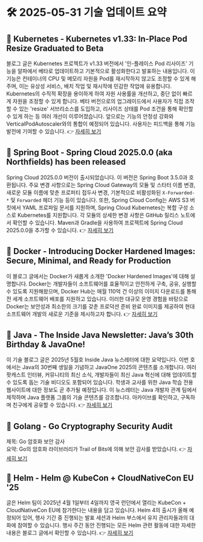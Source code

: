 # 🛠️ 2025-05-31 기술 업데이트 요약

## 🔹 Kubernetes - Kubernetes v1.33: In-Place Pod Resize Graduated to Beta
블로그 글은 Kubernetes 프로젝트가 v1.33 버전에서 '인-플레이스 Pod 리사이즈' 기능을 알파에서 베타로 업데이트하고 기본적으로 활성화한다고 발표하는 내용입니다. 이 기능은 컨테이너의 CPU 및 메모리 자원을 Pod를 재시작하지 않고도 조정할 수 있게 해주며, 이는 유상성 서비스, 배치 작업 및 재시작에 민감한 작업에 유용합니다. Kubernetes의 수직적 확장을 용이하게 하여 자원 사용률을 개선하고, 중단 없이 빠르게 자원을 조정할 수 있게 합니다. 베타 버전으로의 업그레이드에서 사용자가 직접 조작할 수 있는 'resize' 서브리소스를 도입하고, 리사이즈 상태를 Pod 조건을 통해 확인할 수 있게 하는 등 여러 개선이 이루어졌습니다. 앞으로는 기능의 안정성 강화와 VerticalPodAutoscaler와의 통합이 예정되어 있습니다. 사용자는 피드백을 통해 기능 발전에 기여할 수 있습니다.
👉 [자세히 보기](https://kubernetes.io/blog/2025/05/16/kubernetes-v1-33-in-place-pod-resize-beta/)

## 🔹 Spring Boot - Spring Cloud 2025.0.0 (aka Northfields) has been released
Spring Cloud 2025.0.0 버전이 출시되었습니다. 이 버전은 Spring Boot 3.5.0과 호환됩니다. 주요 변경 사항으로는 Spring Cloud Gateway의 모듈 및 스타터 이름 변경, 새로운 모듈 이름에 맞춘 프로퍼티 접두사 변경, 기본적으로 비활성화된 `X-Forwarded-*` 및 `Forwarded` 헤더 기능 등이 있습니다. 또한, Spring Cloud Config는 AWS S3 버킷에서 YAML 프로파일 문서를 지원하며, Spring Cloud Kubernetes는 복합 구성 소스로 Kubernetes를 지원합니다. 각 모듈의 상세한 변경 사항은 GitHub 릴리스 노트에서 확인할 수 있습니다. Maven과 Gradle을 사용하여 프로젝트에 Spring Cloud 2025.0.0을 추가할 수 있습니다.
👉 [자세히 보기](https://spring.io/blog/2025/05/29/spring-cloud-2025-0-0-is-abvailable)

## 🔹 Docker - Introducing Docker Hardened Images: Secure, Minimal, and Ready for Production
이 블로그 글에서는 Docker가 새롭게 소개한 'Docker Hardened Images'에 대해 설명합니다. Docker는 개발자들이 소프트웨어를 효율적이고 안전하게 구축, 공유, 실행할 수 있도록 지원해왔으며, Docker Hub는 매월 110억 건 이상의 이미지 다운로드를 통해 전 세계 소프트웨어 배포를 지원하고 있습니다. 이러한 대규모 운영 경험을 바탕으로 Docker는 보안성과 최소한의 크기를 갖춘 프로덕션 준비 완료 이미지를 제공하여 현대 소프트웨어 개발의 새로운 기준을 제시하고자 합니다.
👉 [자세히 보기](https://www.docker.com/blog/introducing-docker-hardened-images/)

## 🔹 Java - The Inside Java Newsletter: Java’s 30th Birthday &amp; JavaOne!
이 기술 블로그 글은 2025년 5월호 Inside Java 뉴스레터에 대한 요약입니다. 이번 호에서는 Java의 30번째 생일을 기념하고 JavaOne 2025의 콘텐츠를 소개합니다. 여러 팟캐스트 인터뷰, 커뮤니티의 최신 소식, 개발자들이 최신 Java 혁신에 대해 업데이트할 수 있도록 돕는 기술 비디오도 포함되어 있습니다. 학생과 교사를 위한 Java 학습 전용 웹사이트에 대한 정보도 곧 추가될 예정입니다. 이 뉴스레터는 Java 개발자 관계 팀에서 제작하며 Java 플랫폼 그룹의 기술 콘텐츠를 강조합니다. 아카이브를 확인하고, 구독하며 친구에게 공유할 수 있습니다.
👉 [자세히 보기](https://inside.java/2025/05/28/inside-java-newsletter/)

## 🔹 Golang - Go Cryptography Security Audit
제목: Go 암호화 보안 감사  
요약: Go의 암호화 라이브러리가 Trail of Bits에 의해 보안 감사를 받았습니다.
👉 [자세히 보기](https://go.dev/blog/tob-crypto-audit)

## 🔹 Helm - Helm @ KubeCon + CloudNativeCon EU '25
글은 Helm 팀이 2025년 4월 1일부터 4일까지 영국 런던에서 열리는 KubeCon + CloudNativeCon EU에 참가한다는 내용을 담고 있습니다. Helm 4의 출시가 올해 예정되어 있어, 행사 기간 중 진행되는 발표 세션과 Helm 부스에서 유지 관리자들과의 대화에 참여할 수 있습니다. 행사 주간 동안 진행되는 모든 Helm 관련 활동에 대한 자세한 내용은 블로그 글에서 확인할 수 있습니다.
👉 [자세히 보기](https://helm.sh/blog/helm-at-kubecon-eu-25/)

